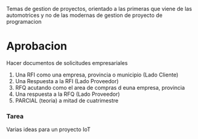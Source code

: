 Temas de gestion de proyectos, orientado a las primeras que viene de las automotrices y no de las modernas de gestion de proyecto de programacion

# Aprobacion

Hacer documentos de solicitudes empresariales

1. Una RFI como una empresa, provincia o municipio (Lado Cliente)
2. Una Respuesta a la RFI (Lado Proveedor)
3. RFQ acutando como el area de compras d euna empresa, provincia
4. Una respuesta a la RFQ (Lado Proveedor)
5. PARCIAL (teoria) a mitad de cuatrimestre

### Tarea
Varias ideas para un proyecto IoT